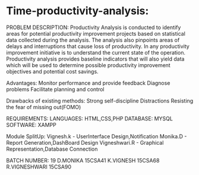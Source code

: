 # Time-productivity-analysis:
PROBLEM DESCRIPTION:
Productivity Analysis is conducted to identify areas for potential productivity improvement projects based on statistical data collected during the analysis. The analysis also pinpoints areas of delays and interruptions that cause loss of productivity.
	In any productivity improvement initiative is to understand the current state of the operation. Productivity analysis provides baseline indicators that will also yield data which will be used to determine possible productivity improvement objectives and potential cost savings.
	
 Advantages:
    Monitor performance and provide feedback
    Diagnose problems
    Facilitate planning and control
    
Drawbacks of existing methods:
    Strong self-discipline
    Distractions
    Resisting the fear of missing out(FOMO)
    
REQUIREMENTS:
LANGUAGES:
HTML,CSS,PHP
DATABASE:
MYSQL
SOFTWARE:
XAMPP

Module SplitUp:
Vignesh.k - UserInterface Design,Notification
Monika.D - Report Generation,DashBoard Design
Vigneshwari.R - Graphical Representation,Database Connection

 BATCH NUMBER: 19
 D.MONIKA 15CSA41
 K.VIGNESH 15CSA68
 R.VIGNESHWARI 15CSA90
